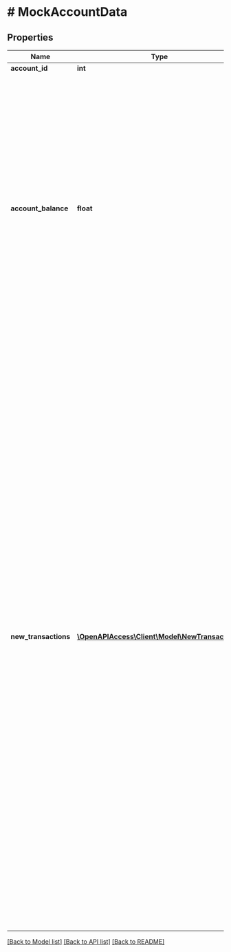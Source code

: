 # # MockAccountData

## Properties

Name | Type | Description | Notes
------------ | ------------- | ------------- | -------------
**account_id** | **int** | Account identifier |
**account_balance** | **float** | The balance that this account should be set to.&lt;br/&gt;&lt;br/&gt;&lt;b&gt;NOTE&lt;/b&gt;:&lt;br/&gt;&amp;bull; If the specified balance does not add up to the account&#39;s current balance plus the sum of the &#39;newTransactions&#39;, then finAPI will fix the balance deviation with the insertion of an adjusting entry (&#39;Zwischensaldo&#39; transaction).&lt;br/&gt;&amp;bull; This service is not calculating exchange rates for transactions, so if &#39;newTransactions&#39; contains any transactions with a currency different to the account&#39;s currency, then the balance deviation might get calculated incorrectly. |
**new_transactions** | [**\OpenAPIAccess\Client\Model\NewTransaction[]**](NewTransaction.md) | &lt;strong&gt;Type:&lt;/strong&gt; NewTransaction&lt;br/&gt; New transactions that should be imported into the account (at most 1000 transactions at once). Please make sure that the value you pass in the &#39;accountBalance&#39; field equals the current account balance plus the sum of the new transactions that you pass here, otherwise finAPI will detect a deviation in the balance and might add an adjusting entry (&#39;Zwischensaldo&#39; transaction). &lt;br/&gt;Please also note that it is not guaranteed that all transactions that you pass here will actually get imported. More specifically, finAPI will ignore any transactions whose booking date is prior to the date of the last successful account update minus 10 days (which is the default &#39;update window&#39; that finAPI uses when importing new transactions). Also, finAPI will ignore any transactions that are considered duplicates of already existing transactions within the update window. This is the case for instance when you try to import a new transaction with the same booking date and same amount as an already existing transaction. In such cases, you might get an adjusting entry too (&#39;Zwischensaldo&#39; transaction), as your given balance might not add up to the transactions that will exist in the account after the update. | [optional]

[[Back to Model list]](../../README.md#models) [[Back to API list]](../../README.md#endpoints) [[Back to README]](../../README.md)
